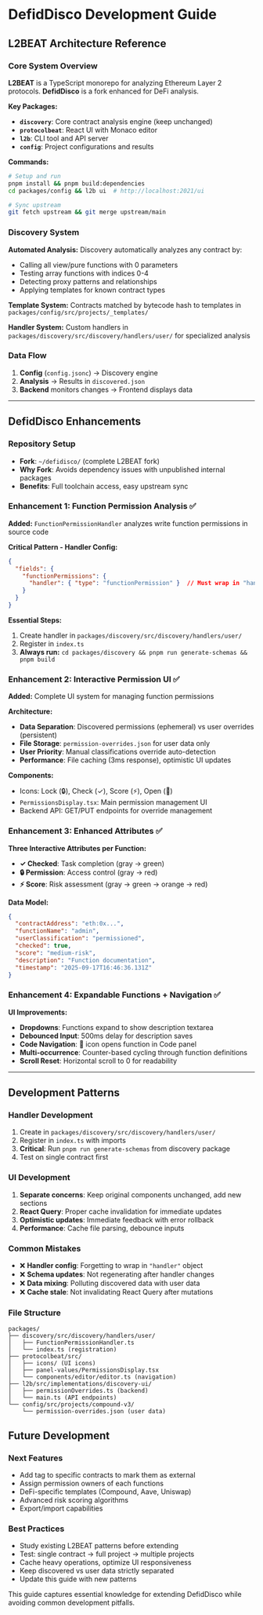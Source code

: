 # DefidDisco Development Guide

## L2BEAT Architecture Reference

### Core System Overview
**L2BEAT** is a TypeScript monorepo for analyzing Ethereum Layer 2 protocols. **DefidDisco** is a fork enhanced for DeFi analysis.

**Key Packages:**
- **`discovery`**: Core contract analysis engine (keep unchanged)
- **`protocolbeat`**: React UI with Monaco editor
- **`l2b`**: CLI tool and API server
- **`config`**: Project configurations and results

**Commands:**
```bash
# Setup and run
pnpm install && pnpm build:dependencies
cd packages/config && l2b ui  # http://localhost:2021/ui

# Sync upstream
git fetch upstream && git merge upstream/main
```

### Discovery System
**Automated Analysis:** Discovery automatically analyzes any contract by:
- Calling all view/pure functions with 0 parameters
- Testing array functions with indices 0-4
- Detecting proxy patterns and relationships
- Applying templates for known contract types

**Template System:** Contracts matched by bytecode hash to templates in `packages/config/src/projects/_templates/`

**Handler System:** Custom handlers in `packages/discovery/src/discovery/handlers/user/` for specialized analysis

### Data Flow
1. **Config** (`config.jsonc`) → Discovery engine
2. **Analysis** → Results in `discovered.json`
3. **Backend** monitors changes → Frontend displays data

---

## DefidDisco Enhancements

### Repository Setup
- **Fork**: `~/defidisco/` (complete L2BEAT fork)
- **Why Fork**: Avoids dependency issues with unpublished internal packages
- **Benefits**: Full toolchain access, easy upstream sync

### Enhancement 1: Function Permission Analysis ✅

**Added:** `FunctionPermissionHandler` analyzes write function permissions in source code

**Critical Pattern - Handler Config:**
```json
{
  "fields": {
    "functionPermissions": {
      "handler": { "type": "functionPermission" }  // Must wrap in "handler" object
    }
  }
}
```

**Essential Steps:**
1. Create handler in `packages/discovery/src/discovery/handlers/user/`
2. Register in `index.ts`
3. **Always run:** `cd packages/discovery && pnpm run generate-schemas && pnpm build`

### Enhancement 2: Interactive Permission UI ✅

**Added:** Complete UI system for managing function permissions

**Architecture:**
- **Data Separation**: Discovered permissions (ephemeral) vs user overrides (persistent)
- **File Storage**: `permission-overrides.json` for user data only
- **User Priority**: Manual classifications override auto-detection
- **Performance**: File caching (3ms response), optimistic UI updates

**Components:**
- Icons: Lock (🔒), Check (✓), Score (⚡), Open (📁)
- `PermissionsDisplay.tsx`: Main permission management UI
- Backend API: GET/PUT endpoints for override management

### Enhancement 3: Enhanced Attributes ✅

**Three Interactive Attributes per Function:**
- **✓ Checked**: Task completion (gray → green)
- **🔒 Permission**: Access control (gray → red)
- **⚡ Score**: Risk assessment (gray → green → orange → red)

**Data Model:**
```json
{
  "contractAddress": "eth:0x...",
  "functionName": "admin",
  "userClassification": "permissioned",
  "checked": true,
  "score": "medium-risk",
  "description": "Function documentation",
  "timestamp": "2025-09-17T16:46:36.131Z"
}
```

### Enhancement 4: Expandable Functions + Navigation ✅

**UI Improvements:**
- **Dropdowns**: Functions expand to show description textarea
- **Debounced Input**: 500ms delay for description saves
- **Code Navigation**: 📁 icon opens function in Code panel
- **Multi-occurrence**: Counter-based cycling through function definitions
- **Scroll Reset**: Horizontal scroll to 0 for readability

---

## Development Patterns

### Handler Development
1. Create in `packages/discovery/src/discovery/handlers/user/`
2. Register in `index.ts` with imports
3. **Critical**: Run `pnpm run generate-schemas` from discovery package
4. Test on single contract first

### UI Development
1. **Separate concerns**: Keep original components unchanged, add new sections
2. **React Query**: Proper cache invalidation for immediate updates
3. **Optimistic updates**: Immediate feedback with error rollback
4. **Performance**: Cache file parsing, debounce inputs

### Common Mistakes
- ❌ **Handler config**: Forgetting to wrap in `"handler"` object
- ❌ **Schema updates**: Not regenerating after handler changes
- ❌ **Data mixing**: Polluting discovered data with user data
- ❌ **Cache stale**: Not invalidating React Query after mutations

### File Structure
```
packages/
├── discovery/src/discovery/handlers/user/
│   ├── FunctionPermissionHandler.ts
│   └── index.ts (registration)
├── protocolbeat/src/
│   ├── icons/ (UI icons)
│   ├── panel-values/PermissionsDisplay.tsx
│   └── components/editor/editor.ts (navigation)
├── l2b/src/implementations/discovery-ui/
│   ├── permissionOverrides.ts (backend)
│   └── main.ts (API endpoints)
└── config/src/projects/compound-v3/
    └── permission-overrides.json (user data)
```

## Future Development

### Next Features
- Add tag to specific contracts to mark them as external
- Assign permission owners of each functions
- DeFi-specific templates (Compound, Aave, Uniswap)
- Advanced risk scoring algorithms
- Export/import capabilities

### Best Practices
- Study existing L2BEAT patterns before extending
- Test: single contract → full project → multiple projects
- Cache heavy operations, optimize UI responsiveness
- Keep discovered vs user data strictly separated
- Update this guide with new patterns

This guide captures essential knowledge for extending DefidDisco while avoiding common development pitfalls.